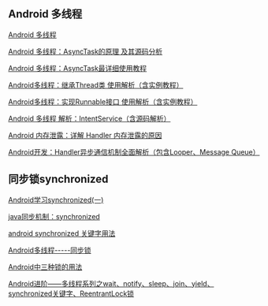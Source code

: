 Android 多线程
---
[Android 多线程](https://www.jianshu.com/nb/6977014)  

[Android 多线程：AsyncTask的原理 及其源码分析](https://www.jianshu.com/p/37502bbbb25a)  

[Android 多线程：AsyncTask最详细使用教程](https://www.jianshu.com/p/ee1342fcf5e7)  

[Android多线程：继承Thread类 使用解析（含实例教程）](https://www.jianshu.com/p/834f336855c4)  

[Android多线程：实现Runnable接口 使用解析（含实例教程）](https://www.jianshu.com/p/95b186fbf192)  

[Android 多线程 解析：IntentService（含源码解析）](https://www.jianshu.com/p/8a3c44a9173a)  

[Android 内存泄露：详解 Handler 内存泄露的原因](https://www.jianshu.com/p/ed9e15eff47a)  

[Android开发：Handler异步通信机制全面解析（包含Looper、Message Queue）](https://www.jianshu.com/p/9fe944ee02f7)  


同步锁synchronized 
---

[Android学习synchronized(一)](http://blog.sina.com.cn/s/blog_5f99444c01017wjp.html)  

[java同步机制：synchronized](http://blog.csdn.net/cjjky/article/details/7353390)  

[android synchronized 关键字用法](http://blog.csdn.net/w46434137/article/details/10221279)  

[Android多线程-----同步锁](http://blog.csdn.net/a992036795/article/details/51372272)  

[Android中三种锁的用法]()  

[Android进阶——多线程系列之wait、notify、sleep、join、yield、synchronized关键字、ReentrantLock锁](http://blog.csdn.net/qq_30379689/article/details/53863082)  



